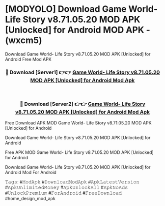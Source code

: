 # [MODYOLO] Download Game World- Life Story v8.71.05.20 MOD APK [Unlocked] for Android MOD APK - (wxcm5)
Download Game World- Life Story v8.71.05.20 MOD APK [Unlocked] for Android Free Mod APK

<div align="center">
<h3>🔴 Download [Server1] 👉👉 <a href="https://apk-comot.site?title=Game_World-_Life_Story_v8.71.05.20_MOD_APK_[Unlocked]_for_Android">Game World- Life Story v8.71.05.20 MOD APK [Unlocked] for Android Mod Apk</a></h3><br>

<h3>🔴 Download [Server2] 👉👉 <a href="https://apk-comot.site?title=Game_World-_Life_Story_v8.71.05.20_MOD_APK_[Unlocked]_for_Android">Game World- Life Story v8.71.05.20 MOD APK [Unlocked] for Android Mod Apk</a></h3>
</div>


Free Download APK MOD Game World- Life Story v8.71.05.20 MOD APK [Unlocked] for Android

Download Game World- Life Story v8.71.05.20 MOD APK [Unlocked] for Android 

Free APK MOD Game World- Life Story v8.71.05.20 MOD APK [Unlocked] for Android 

Download Game World- Life Story v8.71.05.20 MOD APK [Unlocked] for Android Mod For Android

𝚃𝚊𝚐𝚜: #𝙼𝚘𝚍𝙰𝚙𝚔 #𝙳𝚘𝚠𝚗𝚕𝚘𝚊𝚍𝙼𝚘𝚍𝙰𝚙𝚔 #𝙰𝚙𝚔𝙻𝚊𝚝𝚎𝚜𝚝𝚅𝚎𝚛𝚜𝚒𝚘𝚗 #𝙰𝚙𝚔𝚄𝚗𝚕𝚒𝚖𝚒𝚝𝚎𝚍𝙼𝚘𝚗𝚎𝚢 #𝙰𝚙𝚔𝚄𝚗𝚕𝚘𝚌𝚔𝙰𝚕𝚕 #𝙰𝚙𝚔𝙽𝚘𝙰𝚍𝚜 #𝚄𝚗𝚕𝚘𝚌𝚔𝙿𝚛𝚎𝚖𝚒𝚞𝚖 #𝙵𝚘𝚛𝙰𝚗𝚍𝚛𝚘𝚒𝚍 #𝙵𝚛𝚎𝚎𝙳𝚘𝚠𝚗𝚕𝚘𝚊𝚍 #home_design_mod_apk